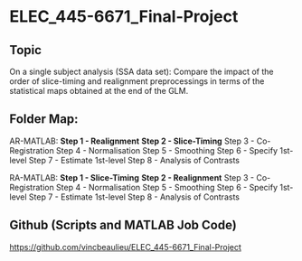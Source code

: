 # ELEC_445-6671_Final-Project

## Topic
On a single subject analysis (SSA data set):
    Compare the impact of the order of slice-timing and realignment preprocessings
        in terms of the statistical maps obtained at the end of the GLM.

## Folder Map:
AR-MATLAB:
**Step 1 - Realignment**
**Step 2 - Slice-Timing**
Step 3 - Co-Registration
Step 4 - Normalisation
Step 5 - Smoothing
Step 6 - Specify 1st-level
Step 7 - Estimate 1st-level
Step 8 - Analysis of Contrasts

RA-MATLAB:
**Step 1 - Slice-Timing**
**Step 2 - Realignment**
Step 3 - Co-Registration
Step 4 - Normalisation
Step 5 - Smoothing
Step 6 - Specify 1st-level
Step 7 - Estimate 1st-level
Step 8 - Analysis of Contrasts

## Github (Scripts and MATLAB Job Code)  
https://github.com/vincbeaulieu/ELEC_445-6671_Final-Project
